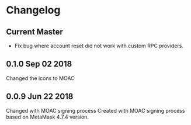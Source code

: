 # Changelog

## Current Master

- Fix bug where account reset did not work with custom RPC providers.

## 0.1.0 Sep 02 2018
Changed the icons to MOAC

## 0.0.9 Jun 22 2018
Changed with MOAC signing process
Created with MOAC signing process based on MetaMask 4.7.4 version.
